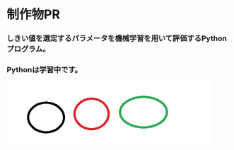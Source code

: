 # 制作物PR
### しきい値を選定するパラメータを機械学習を用いて評価するPythonプログラム。
### Pythonは学習中です。
![Screenshot of a comment on a GitHub issue showing an image, added in the Markdown, of an Octocat smiling and raising a tentacle.](https://github.com/hiramatsuyuusuke/test_repository/blob/main/test.jpg)